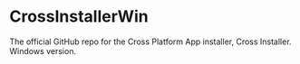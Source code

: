 # CrossInstallerWin
The official GitHub repo for the Cross Platform App installer, Cross Installer. Windows version.
